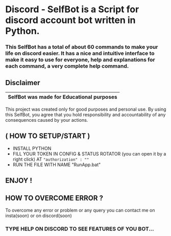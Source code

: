 # Discord - SelfBot is a Script for discord account bot written in Python.

### This SelfBot has a total of about 60 commands to make your life on discord easier. It has a nice and intuitive interface to make it easy to use for everyone, help and explanations for each command, a very complete help command.

## Disclaimer

|SelfBot was made for Educational purposes|
|-------------------------------------------------|
This project was created only for good purposes and personal use.
By using this SelfBot, you agree that you hold responsibility and accountability of any consequences caused by your actions.

## ( HOW TO SETUP/START )

- INSTALL PYTHON 
- FILL YOUR TOKEN IN CONFIG & STATUS ROTATOR (you can open it by a right click) AT `"authorization" : ""`
- RUN THE FILE WITH NAME "RunApp.bat"

## ENJOY !

## HOW TO OVERCOME ERROR ?

To overcome any error or problem or any query you can contact me on insta(soon) or on discord(soon)

### TYPE HELP ON DISCORD TO SEE FEATURES OF YOU BOT...


